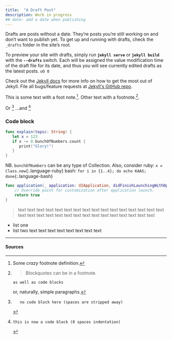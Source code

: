 ```yaml
---
title:  "A Draft Post"
description: Work in progress
## date: add a date when publishing
---
```


Drafts are posts without a date. They’re posts you’re still working on and don’t want to publish yet. To get up and running with drafts, check the `_drafts` folder in the site’s root.

To preview your site with drafts, simply run **`jekyll serve`** or **`jekyll build`** with the **`--drafts`** switch. Each will be assigned the value modification time of the draft file for its date, and thus you will see currently edited drafts as the latest posts.
`oO 0`

Check out the [Jekyll docs][jekyll] for more info on how to get the most out of Jekyll. File all bugs/feature requests at [Jekyll's GitHub repo][jekyll-gh].

This is some text with a foot note.[^1]. Other text with a footnote.[^footnote].

Or [^other-note] …and [^codeblock-note]

### Code block
``` swift 
func explain(topic: String) {
   let x = 123
   if x ~= 0.bunchOfNumbers.count {
      print("Glory!")
   }
}
```
NB. `bunchOfNumbers` can be any type of Collection.
Also, consider 
ruby: `x = Class.new`{:.language-ruby}
bash: `for i in {1..4}; do echo KAAS; done`{:.language-bash}

``` swift
func application(_ application: UIApplication, didFinishLaunchingWithOptions launchOptions: [UIApplicationLaunchOptionsKey: Any]?) -> Bool {
    // Override point for customization after application launch.
    return true
}
```

> text text text text text text text 
text text text text text 
text text text text text text 
text text text text text 
text text text text text text text text 

* list one 
* list two
text text text text 
text text text text 


---

#### Sources

[^1]: Some *crazy* footnote definition.

[^footnote]:
    > Blockquotes can be in a footnote.

        as well as code blocks

    or, naturally, simple paragraphs.

[^other-note]:       no code block here (spaces are stripped away)

[^codeblock-note]:
        this is now a code block (8 spaces indentation)



[jekyll-gh]: https://github.com/mojombo/jekyll
[jekyll]:    http://jekyllrb.com
